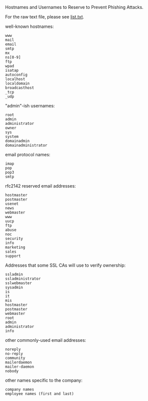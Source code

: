 Hostnames and Usernames to Reserve to Prevent Phishing Attacks.

For the raw text file, please see [list.txt](./list.txt).

well-known hostnames:
````text
www
mail
email
smtp
mx
ns[0-9]
ftp
wpad
isatap
autoconfig
localhost
localdomain
broadcasthost
_tcp
_udp
````

"admin"-ish usernames:
````text
root
admin
administrator
owner
sys
system
domainadmin
domainadministrator
````

email protocol names:
````text
imap
pop
pop3
smtp
````

rfc2142 reserved email addresses:
````text
hostmaster
postmaster
usenet
news
webmaster
www
uucp
ftp
abuse
noc
security
info
marketing
sales
support
````

Addresses that some SSL CAs will use to verify ownership:
````text
ssladmin
ssladministrator
sslwebmaster
sysadmin
is
it
mis
hostmaster
postmaster
webmaster
root
admin
administrator
info
````

other commonly-used email addresses:
````text
noreply
no-reply
community
mailerdaemon
mailer-daemon
nobody
````

other names specific to the company:
````text
company names
employee names (first and last)
````